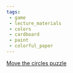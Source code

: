 ```yaml
---
tags:
 - game
 - lecture_materials
 - colors
 - cardboard
 - paint
 - colorful_paper
---
```


[Move the circles puzzle](https://www.facebook.com/reel/731921968937445)
